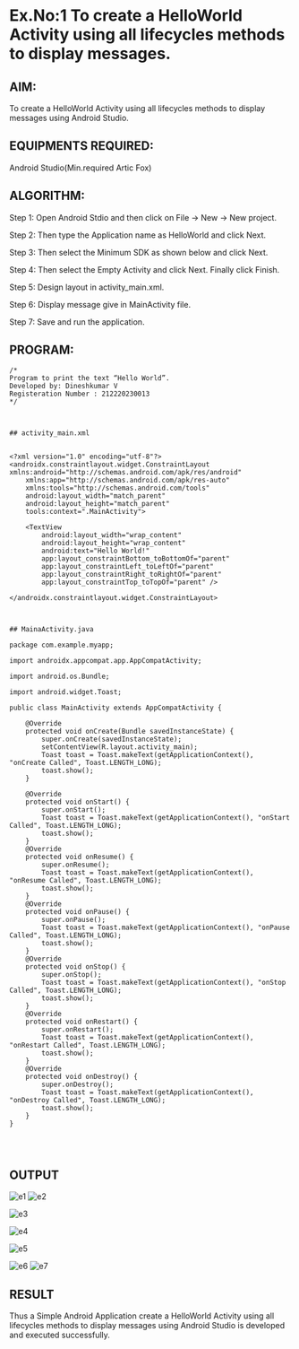 # Ex.No:1 To create a HelloWorld Activity using all lifecycles methods to display messages.


## AIM:

To create a HelloWorld Activity using all lifecycles methods to display messages using Android Studio.

## EQUIPMENTS REQUIRED:

Android Studio(Min.required Artic Fox)

## ALGORITHM:

Step 1: Open Android Stdio and then click on File -> New -> New project.

Step 2: Then type the Application name as HelloWorld and click Next. 

Step 3: Then select the Minimum SDK as shown below and click Next.

Step 4: Then select the Empty Activity and click Next. Finally click Finish.

Step 5: Design layout in activity_main.xml.

Step 6: Display message give in MainActivity file.

Step 7: Save and run the application.

## PROGRAM:
```
/*
Program to print the text “Hello World”.
Developed by: Dineshkumar V
Registeration Number : 212220230013
*/



## activity_main.xml


<?xml version="1.0" encoding="utf-8"?>
<androidx.constraintlayout.widget.ConstraintLayout xmlns:android="http://schemas.android.com/apk/res/android"
    xmlns:app="http://schemas.android.com/apk/res-auto"
    xmlns:tools="http://schemas.android.com/tools"
    android:layout_width="match_parent"
    android:layout_height="match_parent"
    tools:context=".MainActivity">

    <TextView
        android:layout_width="wrap_content"
        android:layout_height="wrap_content"
        android:text="Hello World!"
        app:layout_constraintBottom_toBottomOf="parent"
        app:layout_constraintLeft_toLeftOf="parent"
        app:layout_constraintRight_toRightOf="parent"
        app:layout_constraintTop_toTopOf="parent" />

</androidx.constraintlayout.widget.ConstraintLayout>



## MainaActivity.java

package com.example.myapp;

import androidx.appcompat.app.AppCompatActivity;

import android.os.Bundle;

import android.widget.Toast;

public class MainActivity extends AppCompatActivity {

    @Override
    protected void onCreate(Bundle savedInstanceState) {
        super.onCreate(savedInstanceState);
        setContentView(R.layout.activity_main);
        Toast toast = Toast.makeText(getApplicationContext(), "onCreate Called", Toast.LENGTH_LONG);
        toast.show();
    }

    @Override
    protected void onStart() {
        super.onStart();
        Toast toast = Toast.makeText(getApplicationContext(), "onStart Called", Toast.LENGTH_LONG);
        toast.show();
    }
    @Override
    protected void onResume() {
        super.onResume();
        Toast toast = Toast.makeText(getApplicationContext(), "onResume Called", Toast.LENGTH_LONG);
        toast.show();
    }
    @Override
    protected void onPause() {
        super.onPause();
        Toast toast = Toast.makeText(getApplicationContext(), "onPause Called", Toast.LENGTH_LONG);
        toast.show();
    }
    @Override
    protected void onStop() {
        super.onStop();
        Toast toast = Toast.makeText(getApplicationContext(), "onStop Called", Toast.LENGTH_LONG);
        toast.show();
    }
    @Override
    protected void onRestart() {
        super.onRestart();
        Toast toast = Toast.makeText(getApplicationContext(), "onRestart Called", Toast.LENGTH_LONG);
        toast.show();
    }
    @Override
    protected void onDestroy() {
        super.onDestroy();
        Toast toast = Toast.makeText(getApplicationContext(), "onDestroy Called", Toast.LENGTH_LONG);
        toast.show();
    }
}




```















## OUTPUT


![e1](https://user-images.githubusercontent.com/75235789/165314366-5ee360f5-3c63-40f3-82e8-39cf8f2e6aee.jpg)
![e2](https://user-images.githubusercontent.com/75235789/165314361-4f9ff664-e72f-4ea2-b8ee-cad69e35c6ab.jpg)

![e3](https://user-images.githubusercontent.com/75235789/165314357-82b98ae8-5552-4cf2-a772-f1a89cf357ac.jpg)

![e4](https://user-images.githubusercontent.com/75235789/165314351-0e061938-05ca-49bd-a169-2443a28d9c44.jpg)

![e5](https://user-images.githubusercontent.com/75235789/165314338-c81e2e2d-91e7-4dd9-a104-5515713dee92.jpg)

![e6](https://user-images.githubusercontent.com/75235789/165314377-8aa0afb1-e24a-4020-a237-7a9b12d7e94a.jpg)
![e7](https://user-images.githubusercontent.com/75235789/165314370-fb3f1513-0fd9-4a35-aa6e-edd0684f765c.jpg)


## RESULT
Thus a Simple Android Application create a HelloWorld Activity using all lifecycles methods to display messages using Android Studio is developed and executed successfully.

